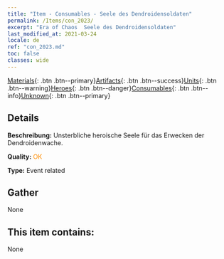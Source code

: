 ```yaml
---
title: "Item - Consumables - Seele des Dendroidensoldaten"
permalink: /Items/con_2023/
excerpt: "Era of Chaos  Seele des Dendroidensoldaten"
last_modified_at: 2021-03-24
locale: de
ref: "con_2023.md"
toc: false
classes: wide
---
```

 [Materials](/de/Items/){: .btn .btn--primary}[Artifacts](/de/Items/Artifacts/){: .btn .btn--success}[Units](/de/Items/Units/){: .btn .btn--warning}[Heroes](/de/Items/Heroes/){: .btn .btn--danger}[Consumables](/de/Items/Consumables/){: .btn .btn--info}[Unknown](/de/Items/Unknown/){: .btn .btn--primary}

## Details
 **Beschreibung:** Unsterbliche heroische Seele für das Erwecken der Dendroidenwache.

 **Quality:** <span style="color: #FF8C00">OK</span>

 **Type:** Event related

## Gather

  None

## This item contains:

  None


